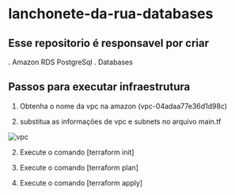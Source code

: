 # lanchonete-da-rua-databases

## Esse repositorio é responsavel por criar

. Amazon RDS PostgreSql
. Databases

## Passos para executar infraestrutura

1) Obtenha o nome da vpc na amazon (vpc-04adaa77e36d1d98c)

2) substitua as informações de vpc e subnets no arquivo main.tf

![vpc](./vpc-id.png)


2) Execute o comando [terraform init]

3) Execute o comando [terraform plan]

3) Execute o comando [terraform apply]